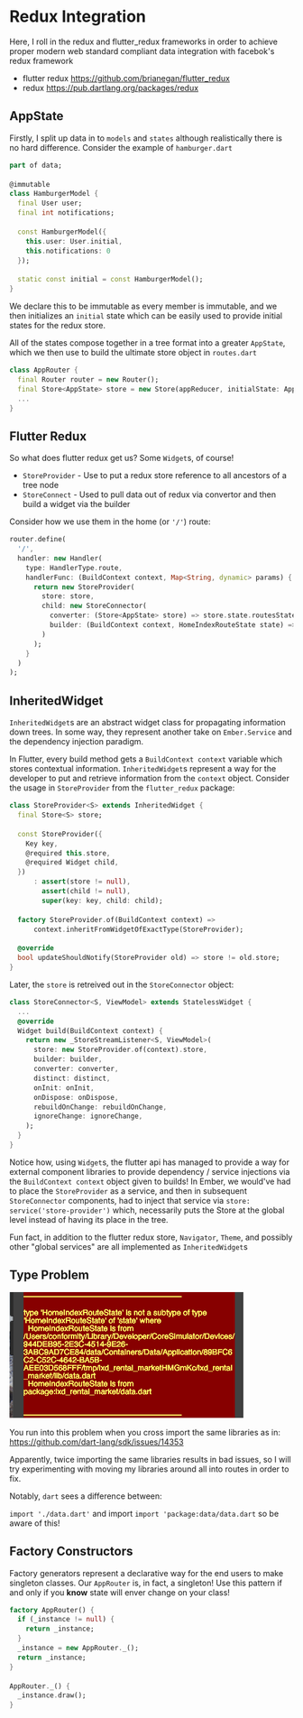 # Redux Integration

Here, I roll in the redux and flutter_redux frameworks in order to achieve proper modern web standard compliant data integration with facebok's redux framework

* flutter redux https://github.com/brianegan/flutter_redux
* redux https://pub.dartlang.org/packages/redux

## AppState

Firstly, I split up data in to `models` and `states` although realistically there is no hard difference. Consider the example of `hamburger.dart`

```dart
part of data;

@immutable
class HamburgerModel {
  final User user;
  final int notifications;

  const HamburgerModel({
    this.user: User.initial,
    this.notifications: 0
  });

  static const initial = const HamburgerModel();
}
```

We declare this to be immutable as every member is immutable, and we then initializes an `initial` state which can be easily used to provide initial states for the redux store.

All of the states compose together in a tree format into a greater `AppState`, which we then use to build the ultimate store object in `routes.dart`

```dart
class AppRouter {
  final Router router = new Router();
  final Store<AppState> store = new Store(appReducer, initialState: AppState.initial);
  ...
}
```

## Flutter Redux
So what does flutter redux get us? Some `Widget`s, of course!

* `StoreProvider` - Use to put a redux store reference to all ancestors of a tree node
* `StoreConnect` - Used to pull data out of redux via convertor and then build a widget via the builder

Consider how we use them in the home (or `'/'`) route:

```dart
router.define(
  '/',
  handler: new Handler(
    type: HandlerType.route,
    handlerFunc: (BuildContext context, Map<String, dynamic> params) {
      return new StoreProvider(
        store: store,
        child: new StoreConnector(
          converter: (Store<AppState> store) => store.state.routesState.homeIndex,
          builder: (BuildContext context, HomeIndexRouteState state) => new HomeIndexRoute(state: state),
        )
      );
    }
  )
);
```

## InheritedWidget

`InheritedWidget`s are an abstract widget class for propagating information down trees. In some way, they represent another take on `Ember.Service` and the dependency injection paradigm.

In Flutter, every build method gets a `BuildContext context` variable which stores contextual information. `InheritedWidget`s represent a way for the developer to put and retrieve information from the `context` object. Consider the usage in `StoreProvider` from the `flutter_redux` package:

```dart
class StoreProvider<S> extends InheritedWidget {
  final Store<S> store;

  const StoreProvider({
    Key key,
    @required this.store,
    @required Widget child,
  })
      : assert(store != null),
        assert(child != null),
        super(key: key, child: child);

  factory StoreProvider.of(BuildContext context) =>
      context.inheritFromWidgetOfExactType(StoreProvider);

  @override
  bool updateShouldNotify(StoreProvider old) => store != old.store;
}
```

Later, the `store` is retreived out in the `StoreConnector` object:

```dart
class StoreConnector<S, ViewModel> extends StatelessWidget {
  ...
  @override
  Widget build(BuildContext context) {
    return new _StoreStreamListener<S, ViewModel>(
      store: new StoreProvider.of(context).store,
      builder: builder,
      converter: converter,
      distinct: distinct,
      onInit: onInit,
      onDispose: onDispose,
      rebuildOnChange: rebuildOnChange,
      ignoreChange: ignoreChange,
    );
  }
}
```

Notice how, using `Widget`s, the flutter api has managed to provide a way for external component libraries to provide dependency / service injections via the `BuildContext context` object given to builds! In Ember, we would've had to place the `StoreProvider` as a service, and then in subsequent `StoreConnector` components, had to inject that service via `store: service('store-provider')` which, necessarily puts the Store at the global level instead of having its place in the tree.

Fun fact, in addition to the flutter redux store, `Navigator`, `Theme`, and possibly other "global services" are all implemented as `InheritedWidget`s

## Type Problem

![](./assets/ch17/type-problem.png)

You run into this problem when you cross import the same libraries as in: https://github.com/dart-lang/sdk/issues/14353

Apparently, twice importing the same libraries results in bad issues, so I will try experimenting with moving my libraries around all into routes in order to fix.

Notably, `dart` sees a difference between:

`import './data.dart'` and import `import 'package:data/data.dart` so be aware of this!

## Factory Constructors

Factory generators represent a declarative way for the end users to make singleton classes. Our `AppRouter` is, in fact, a singleton! Use this pattern if and only if you **know** state will enver change on your class!
```dart
factory AppRouter() { 
  if (_instance != null) {
    return _instance;
  }
  _instance = new AppRouter._();
  return _instance;
}

AppRouter._() {
  _instance.draw();
}
```